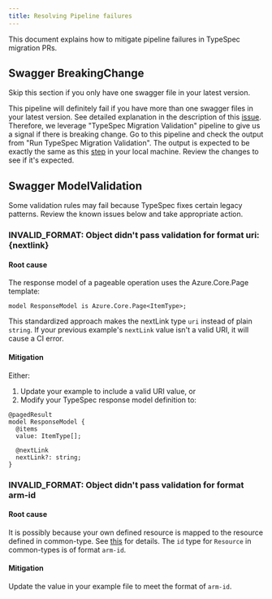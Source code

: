```yaml
---
title: Resolving Pipeline failures
---
```


This document explains how to mitigate pipeline failures in TypeSpec migration PRs.

## Swagger BreakingChange

Skip this section if you only have one swagger file in your latest version.

This pipeline will definitely fail if you have more than one swagger files in your latest version. See detailed explanation in the description of this [issue](https://github.com/Azure/typespec-azure/issues/2194#issue-2844564216). Therefore, we leverage "TypeSpec Migration Validation" pipeline to give us a signal if there is breaking change. Go to this pipeline and check the output from "Run TypeSpec Migration Validation". The output is expected to be exactly the same as this [step](../01-get-started.md#review-and-adjust-the-typespec) in your local machine. Review the changes to see if it's expected.

## Swagger ModelValidation

Some validation rules may fail because TypeSpec fixes certain legacy patterns. Review the known issues below and take appropriate action.

### INVALID_FORMAT: Object didn't pass validation for format uri: {nextlink}

#### Root cause

The response model of a pageable operation uses the Azure.Core.Page template:

```typespec
model ResponseModel is Azure.Core.Page<ItemType>;
```

This standardized approach makes the nextLink type `uri` instead of plain `string`. If your previous example's `nextLink` value isn't a valid URI, it will cause a CI error.

#### Mitigation

Either:

1. Update your example to include a valid URI value, or
2. Modify your TypeSpec response model definition to:

```typespec
@pagedResult
model ResponseModel {
  @items
  value: ItemType[];

  @nextLink
  nextLink?: string;
}
```

### INVALID_FORMAT: Object didn't pass validation for format arm-id

#### Root cause

It is possibly because your own defined resource is mapped to the resource defined in common-type. See [this](./breakingchange.md#using-resources-from-common-types) for details. The `id` type for `Resource` in common-types is of format `arm-id`.

#### Mitigation

Update the value in your example file to meet the format of `arm-id`. 
